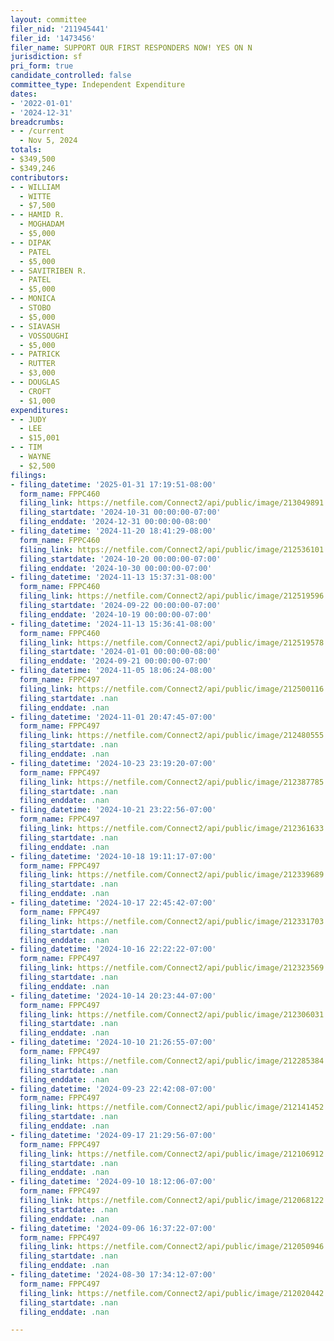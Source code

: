 ```yaml
---
layout: committee
filer_nid: '211945441'
filer_id: '1473456'
filer_name: SUPPORT OUR FIRST RESPONDERS NOW! YES ON N
jurisdiction: sf
pri_form: true
candidate_controlled: false
committee_type: Independent Expenditure
dates:
- '2022-01-01'
- '2024-12-31'
breadcrumbs:
- - /current
  - Nov 5, 2024
totals:
- $349,500
- $349,246
contributors:
- - WILLIAM
  - WITTE
  - $7,500
- - HAMID R.
  - MOGHADAM
  - $5,000
- - DIPAK
  - PATEL
  - $5,000
- - SAVITRIBEN R.
  - PATEL
  - $5,000
- - MONICA
  - STOBO
  - $5,000
- - SIAVASH
  - VOSSOUGHI
  - $5,000
- - PATRICK
  - RUTTER
  - $3,000
- - DOUGLAS
  - CROFT
  - $1,000
expenditures:
- - JUDY
  - LEE
  - $15,001
- - TIM
  - WAYNE
  - $2,500
filings:
- filing_datetime: '2025-01-31 17:19:51-08:00'
  form_name: FPPC460
  filing_link: https://netfile.com/Connect2/api/public/image/213049891
  filing_startdate: '2024-10-31 00:00:00-07:00'
  filing_enddate: '2024-12-31 00:00:00-08:00'
- filing_datetime: '2024-11-20 18:41:29-08:00'
  form_name: FPPC460
  filing_link: https://netfile.com/Connect2/api/public/image/212536101
  filing_startdate: '2024-10-20 00:00:00-07:00'
  filing_enddate: '2024-10-30 00:00:00-07:00'
- filing_datetime: '2024-11-13 15:37:31-08:00'
  form_name: FPPC460
  filing_link: https://netfile.com/Connect2/api/public/image/212519596
  filing_startdate: '2024-09-22 00:00:00-07:00'
  filing_enddate: '2024-10-19 00:00:00-07:00'
- filing_datetime: '2024-11-13 15:36:41-08:00'
  form_name: FPPC460
  filing_link: https://netfile.com/Connect2/api/public/image/212519578
  filing_startdate: '2024-01-01 00:00:00-08:00'
  filing_enddate: '2024-09-21 00:00:00-07:00'
- filing_datetime: '2024-11-05 18:06:24-08:00'
  form_name: FPPC497
  filing_link: https://netfile.com/Connect2/api/public/image/212500116
  filing_startdate: .nan
  filing_enddate: .nan
- filing_datetime: '2024-11-01 20:47:45-07:00'
  form_name: FPPC497
  filing_link: https://netfile.com/Connect2/api/public/image/212480555
  filing_startdate: .nan
  filing_enddate: .nan
- filing_datetime: '2024-10-23 23:19:20-07:00'
  form_name: FPPC497
  filing_link: https://netfile.com/Connect2/api/public/image/212387785
  filing_startdate: .nan
  filing_enddate: .nan
- filing_datetime: '2024-10-21 23:22:56-07:00'
  form_name: FPPC497
  filing_link: https://netfile.com/Connect2/api/public/image/212361633
  filing_startdate: .nan
  filing_enddate: .nan
- filing_datetime: '2024-10-18 19:11:17-07:00'
  form_name: FPPC497
  filing_link: https://netfile.com/Connect2/api/public/image/212339689
  filing_startdate: .nan
  filing_enddate: .nan
- filing_datetime: '2024-10-17 22:45:42-07:00'
  form_name: FPPC497
  filing_link: https://netfile.com/Connect2/api/public/image/212331703
  filing_startdate: .nan
  filing_enddate: .nan
- filing_datetime: '2024-10-16 22:22:22-07:00'
  form_name: FPPC497
  filing_link: https://netfile.com/Connect2/api/public/image/212323569
  filing_startdate: .nan
  filing_enddate: .nan
- filing_datetime: '2024-10-14 20:23:44-07:00'
  form_name: FPPC497
  filing_link: https://netfile.com/Connect2/api/public/image/212306031
  filing_startdate: .nan
  filing_enddate: .nan
- filing_datetime: '2024-10-10 21:26:55-07:00'
  form_name: FPPC497
  filing_link: https://netfile.com/Connect2/api/public/image/212285384
  filing_startdate: .nan
  filing_enddate: .nan
- filing_datetime: '2024-09-23 22:42:08-07:00'
  form_name: FPPC497
  filing_link: https://netfile.com/Connect2/api/public/image/212141452
  filing_startdate: .nan
  filing_enddate: .nan
- filing_datetime: '2024-09-17 21:29:56-07:00'
  form_name: FPPC497
  filing_link: https://netfile.com/Connect2/api/public/image/212106912
  filing_startdate: .nan
  filing_enddate: .nan
- filing_datetime: '2024-09-10 18:12:06-07:00'
  form_name: FPPC497
  filing_link: https://netfile.com/Connect2/api/public/image/212068122
  filing_startdate: .nan
  filing_enddate: .nan
- filing_datetime: '2024-09-06 16:37:22-07:00'
  form_name: FPPC497
  filing_link: https://netfile.com/Connect2/api/public/image/212050946
  filing_startdate: .nan
  filing_enddate: .nan
- filing_datetime: '2024-08-30 17:34:12-07:00'
  form_name: FPPC497
  filing_link: https://netfile.com/Connect2/api/public/image/212020442
  filing_startdate: .nan
  filing_enddate: .nan

---
```

